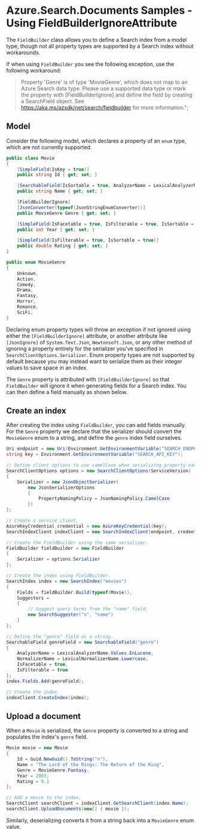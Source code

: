 # Azure.Search.Documents Samples - Using FieldBuilderIgnoreAttribute

The `FieldBuilder` class allows you to define a Search index from a model type,
though not all property types are supported by a Search index without workarounds.

If when using `FieldBuilder` you see the following exception, use the following workaround:

> Property 'Genre' is of type 'MovieGenre', which does not map to an
> Azure Search data type. Please use a supported data type or mark the property with \[FieldBuilderIgnore\]
> and define the field by creating a SearchField object. See https://aka.ms/azsdk/net/search/fieldbuilder for more information.";

## Model

Consider the following model, which declares a property of an `enum` type,
which are not currently supported.

```C# Snippet:Azure_Search_Tests_Sample2_FieldBuilderIgnore_Types
public class Movie
{
    [SimpleField(IsKey = true)]
    public string Id { get; set; }

    [SearchableField(IsSortable = true, AnalyzerName = LexicalAnalyzerName.Values.EnLucene)]
    public string Name { get; set; }

    [FieldBuilderIgnore]
    [JsonConverter(typeof(JsonStringEnumConverter))]
    public MovieGenre Genre { get; set; }

    [SimpleField(IsFacetable = true, IsFilterable = true, IsSortable = true)]
    public int Year { get; set; }

    [SimpleField(IsFilterable = true, IsSortable = true)]
    public double Rating { get; set; }
}

public enum MovieGenre
{
    Unknown,
    Action,
    Comedy,
    Drama,
    Fantasy,
    Horror,
    Romance,
    SciFi,
}
```

Declaring enum property types will throw an exception if not ignored using either the
`[FieldBuilderIgnore]` attribute, or another attribute like `[JsonIgnore]` of
`System.Text.Json`, `Newtonsoft.Json`, or any other method of ignoring a property entirely
for the serializer you've specified in `SearchClientOptions.Serializer`. Enum property types
are not supported by default because you may instead want to serialize them as their
integer values to save space in an index.

The `Genre` property is attributed with `[FieldBuilderIgnore]` so that `FieldBuilder` will ignore it
when generating fields for a Search index. You can then define a field manually as shown below.

## Create an index

After creating the index using `FieldBuilder`, you can add fields manually.
For the `Genre` property we declare that the serializer should convert the `MovieGenre` enum
to a string, and define the `genre` index field ourselves.

```C# Snippet:Azure_Search_Tests_Sample2_FieldBuilderIgnore_CreateIndex
Uri endpoint = new Uri(Environment.GetEnvironmentVariable("SEARCH_ENDPOINT"));
string key = Environment.GetEnvironmentVariable("SEARCH_API_KEY");

// Define client options to use camelCase when serializing property names.
SearchClientOptions options = new SearchClientOptions(ServiceVersion)
{
    Serializer = new JsonObjectSerializer(
        new JsonSerializerOptions
        {
            PropertyNamingPolicy = JsonNamingPolicy.CamelCase
        })
};

// Create a service client.
AzureKeyCredential credential = new AzureKeyCredential(key);
SearchIndexClient indexClient = new SearchIndexClient(endpoint, credential, options);

// Create the FieldBuilder using the same serializer.
FieldBuilder fieldBuilder = new FieldBuilder
{
    Serializer = options.Serializer
};

// Create the index using FieldBuilder.
SearchIndex index = new SearchIndex("movies")
{
    Fields = fieldBuilder.Build(typeof(Movie)),
    Suggesters =
    {
        // Suggest query terms from the "name" field.
        new SearchSuggester("n", "name")
    }
};

// Define the "genre" field as a string.
SearchableField genreField = new SearchableField("genre")
{
    AnalyzerName = LexicalAnalyzerName.Values.EnLucene,
    NormalizerName = LexicalNormalizerName.Lowercase,
    IsFacetable = true,
    IsFilterable = true
};
index.Fields.Add(genreField);

// Create the index.
indexClient.CreateIndex(index);
```

## Upload a document

When a `Movie` is serialized, the `Genre` property is converted to a string and
populates the index's `genre` field.

```C# Snippet:Azure_Search_Tests_Sample2_FieldBuilderIgnore_UploadDocument
Movie movie = new Movie
{
    Id = Guid.NewGuid().ToString("n"),
    Name = "The Lord of the Rings: The Return of the King",
    Genre = MovieGenre.Fantasy,
    Year = 2003,
    Rating = 9.1
};

// Add a movie to the index.
SearchClient searchClient = indexClient.GetSearchClient(index.Name);
searchClient.UploadDocuments(new[] { movie });
```

Similarly, deserializing converts it from a string back into a `MovieGenre` enum value.